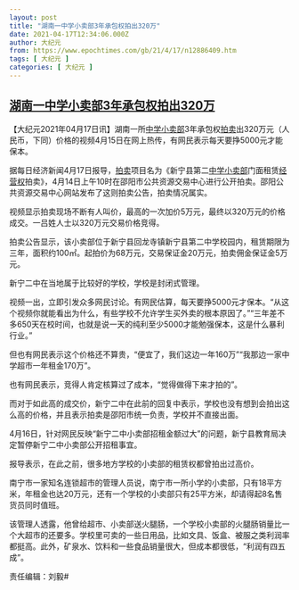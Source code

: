 ```yaml
---
layout: post
title: "湖南一中学小卖部3年承包权拍出320万"
date: 2021-04-17T12:34:06.000Z
author: 大纪元
from: https://www.epochtimes.com/gb/21/4/17/n12886409.htm
tags: [ 大纪元 ]
categories: [ 大纪元 ]
---
```

<!--1618662846000-->
[湖南一中学小卖部3年承包权拍出320万](https://www.epochtimes.com/gb/21/4/17/n12886409.htm)
------

<div>
<p>【大纪元2021年04月17日讯】湖南一所<a href="https://www.epochtimes.com/gb/tag/%E4%B8%AD%E5%AD%A6%E5%B0%8F%E5%8D%96%E9%83%A8.html">中学小卖部</a>3年承包权<a href="https://www.epochtimes.com/gb/tag/%E6%8B%8D%E5%8D%96.html">拍卖</a>出320万元（人民币，下同）价格的视频4月15日在网上热传，有网民表示每天要挣5000元才能保本。</p><p>据每日经济新闻4月17日报导，<a href="https://www.epochtimes.com/gb/tag/%E6%8B%8D%E5%8D%96.html">拍卖</a>项目名为《新宁县第二<a href="https://www.epochtimes.com/gb/tag/%E4%B8%AD%E5%AD%A6%E5%B0%8F%E5%8D%96%E9%83%A8.html">中学小卖部</a>门面租赁<a href="https://www.epochtimes.com/gb/tag/%E7%BB%8F%E8%90%A5%E6%9D%83.html">经营权</a>拍卖》，4月14日上午10时在邵阳市公共资源交易中心进行公开拍卖。邵阳公共资源交易中心网站发布了这则拍卖公告，拍卖情况属实。</p><p>视频显示拍卖现场不断有人叫价，最高的一次加价5万元，最终以320万元的价格成交。一吕姓人士以320万元交易价格竞得。</p><p>拍卖公告显示，该小卖部位于新宁县回龙寺镇新宁县第二中学校园内，租赁期限为三年，面积约100㎡。起拍价为68万元，交易保证金20万元，拍卖佣金保证金5万元。</p><p>新宁二中在当地属于比较好的学校，学校是封闭式管理。</p><p>视频一出，立即引发众多网民讨论。有网民估算，每天要挣5000元才保本。“从这个视频你就能看出为什么，有些学校不允许学生买外卖的根本原因了。”“三年差不多650天在校时间，也就是说一天的纯利至少5000才能勉强保本，这是什么暴利行业。”</p><p>但也有网民表示这个价格还不算贵，“便宜了，我们这边一年160万”“我那边一家中学超市一年租金170万”。</p><p>也有网民表示，竞得人肯定核算过了成本，“觉得做得下来才拍的”。</p><p>而对于如此高的成交价，新宁二中在此前的回复中表示，学校也没有想到会拍出这么高的价格，并且表示拍卖是邵阳市统一负责，学校并不直接出面。</p><p>4月16日，针对网民反映“新宁二中小卖部招租金额过大”的问题，新宁县教育局决定暂停新宁二中小卖部公开招租事宜。</p><p>报导表示，在此之前，很多地方学校的小卖部的租赁权都曾拍出过高价。</p><p>南宁市一家知名连锁超市的管理人员说，南宁市一所小学的小卖部，只有18平方米，年租金也达20万元，还有一个学校的小卖部只有25平方米，却请得起8名售货员同时值班。</p><p>该管理人透露，他曾给超市、小卖部送火腿肠，一个学校小卖部的火腿肠销量比一个大超市的还要多。学校里可卖的一些日用品，比如文具、饭盒、被服之类利润率都挺高。此外，矿泉水、饮料和一些食品销量很大，但成本都很低，“利润有四五成”。</p><p>责任编辑：刘毅#</p>
</div>
